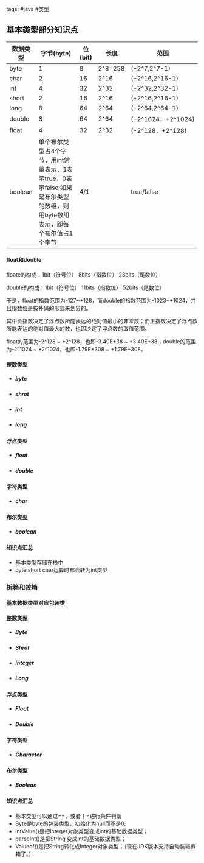 tags: #java #类型

## 基本类型部分知识点

| 数据类型 | 字节(byte)                                                   | 位(bit) | 长度    | 范围               |
| -------- | ------------------------------------------------------------ | ------- | ------- | ------------------ |
| byte     | 1                                                            | 8       | 2^8=258 | (-2^7,2^7-1)       |
| char     | 2                                                            | 16      | 2^16    | (-2^16,2^16-1)     |
| int      | 4                                                            | 32      | 2^32    | (-2^32,2^32-1)     |
| short    | 2                                                            | 16      | 2^16    | (-2^16,2^16-1)     |
| long     | 8                                                            | 64      | 2^64    | (-2^64,2^64-1)     |
| double   | 8                                                            | 64      | 2^64    | (-2^1024，+2^1024) |
| float    | 4                                                            | 32      | 2^32    | (-2^128，+2^128)   |
| boolean  | 单个布尔类型占4个字节，用int常量表示，1表示true，0表示false;如果是布尔类型的数组，则用byte数组表示，即每个布尔值占1个字节 | 4/1     |         | true/false         |

#### float和double

floate的构成：1bit（符号位） 8bits（指数位） 23bits（尾数位）

double的构成：1bit（符号位） 11bits（指数位） 52bits（尾数位）

于是，float的指数范围为-127~+128，而double的指数范围为-1023~+1024，并且指数位是按补码的形式来划分的。

其中负指数决定了浮点数所能表达的绝对值最小的非零数；而正指数决定了浮点数所能表达的绝对值最大的数，也即决定了浮点数的取值范围。

float的范围为-2^128 ~ +2^128，也即-3.40E+38 ~ +3.40E+38；double的范围为-2^1024 ~ +2^1024，也即-1.79E+308 ~ +1.79E+308。

#### 整数类型

- ##### byte 

- ##### shrot

- ##### int

- ##### long

#### 浮点类型

- ##### float

- ##### double

#### 字符类型

- ##### char

#### 布尔类型

- ##### boolean

#### 知识点汇总

- 基本类型存储在栈中
- byte short char运算时都会转为int类型

### 拆箱和装箱

#### 基本数据类型对应包装类

#### 整数类型

- ##### Byte
- ##### Shrot
- ##### Integer
- ##### Long

#### 浮点类型

- ##### Float
- ##### Double

#### 字符类型

- ##### Character

#### 布尔类型

- ##### Boolean

#### 知识点汇总

- 基本类型可以通过==，或者！=进行条件判断
- Byte是byte的包装类型，初始化为null而不是0;
- intValue()是把Integer对象类型变成int的基础数据类型； 
- parseInt()是把String 变成int的基础数据类型； 
- Valueof()是把String转化成Integer对象类型；（现在JDK版本支持自动装箱拆箱了。）